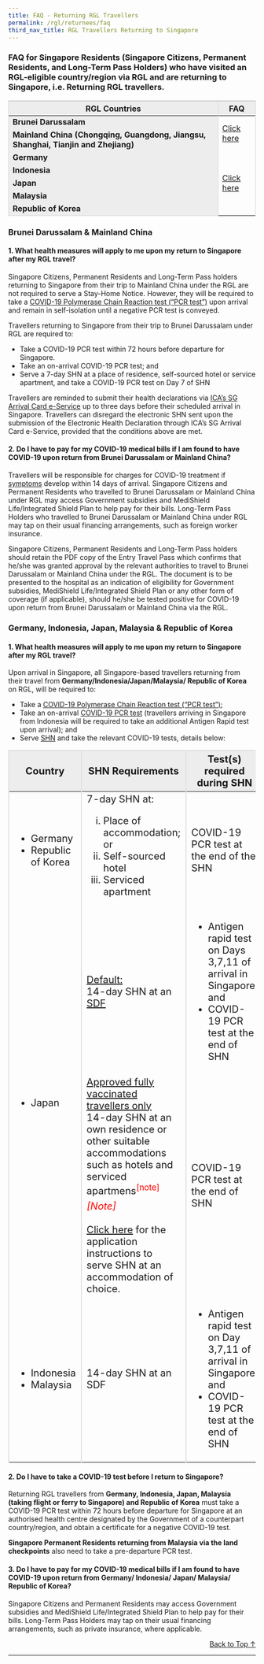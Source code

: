 ```yaml
---
title: FAQ - Returning RGL Travellers
permalink: /rgl/returnees/faq
third_nav_title: RGL Travellers Returning to Singapore
---
```

<div id="faq-top"></div>

### FAQ for Singapore Residents (Singapore Citizens, Permanent Residents, and Long-Term Pass Holders) who have visited an RGL-eligible country/region via RGL and are returning to Singapore, i.e. Returning RGL travellers.

<table>
  <thead>
    <tr>
      <th style="border-top:3px solid #D8D8D8; border-left:1px solid #D8D8D8; border-right:1px solid #D8D8D8; background-color:#EDEDED">RGL Countries</th>
      <th style="border-top:3px solid #D8D8D8; border-left:1px solid #D8D8D8; border-right:1px solid #D8D8D8; background-color:#EDEDED">FAQ</th>
    </tr>
  </thead>
  <tbody>
    <tr>
      <td style="border-left:1px solid #D8D8D8; border-right:1px solid #D8D8D8; background-color:#EDEDED"><b>Brunei Darussalam</b></td>
      <td rowspan="2" style="border-right:1px solid #D8D8D8; vertical-align:middle;"><a href="#faq-return-BC" >Click here</a></td>
    </tr>
      <tr>
      <td style="border-left:1px solid #D8D8D8; border-right:1px solid #D8D8D8; background-color:#EDEDED"><b>Mainland China (Chongqing, Guangdong, Jiangsu, Shanghai, Tianjin and Zhejiang)</b></td>
    </tr>
      <tr>
      <td style="border-left:1px solid #D8D8D8; border-right:1px solid #D8D8D8; background-color:#EDEDED"><b>Germany</b></td>
      <td rowspan="5" style="border-right:1px solid #D8D8D8; vertical-align:middle;"><a href="#faq-return-GIJMR">Click here</a></td>
    </tr>
      <tr>
      <td style="border-left:1px solid #D8D8D8; border-right:1px solid #D8D8D8; background-color:#EDEDED"><b>Indonesia</b></td>
    </tr>
      <tr>
      <td style="border-left:1px solid #D8D8D8; border-right:1px solid #D8D8D8; background-color:#EDEDED"><b>Japan</b></td>
    </tr>
      <tr>
      <td style="border-left:1px solid #D8D8D8; border-right:1px solid #D8D8D8; background-color:#EDEDED"><b>Malaysia</b></td>
    </tr>
      <tr>
      <td style="border-left:1px solid #D8D8D8; border-bottom:1px solid #D8D8D8; border-right:1px solid #D8D8D8; background-color:#EDEDED"><b>Republic of Korea</b></td>
    </tr>    
  </tbody>
  </table>
  
<div id="faq-return-BC"></div>  
  
### Brunei Darussalam & Mainland China

#### 1. What health measures will apply to me upon my return to Singapore after my RGL travel?

Singapore Citizens, Permanent Residents and Long-Term Pass holders returning to Singapore from their trip to Mainland China  under the RGL are not required to serve a Stay-Home Notice. However, they will be required to take a [COVID-19 Polymerase Chain Reaction test (“PCR test”)](/health/covid19-tests/pcrtest) upon arrival and remain in self-isolation until a negative PCR test is conveyed.

Travellers returning to Singapore from their trip to Brunei Darussalam under RGL are required to:
- Take a COVID-19 PCR test within 72 hours before departure for Singapore.
- Take an on-arrival COVID-19 PCR test; and 
- Serve a 7-day SHN at a place of residence, self-sourced hotel or service apartment, and take a COVID-19 PCR test on Day 7 of SHN

Travellers are reminded to submit their health declarations via [ICA’s SG Arrival Card e-Service](https://eservices.ica.gov.sg/sgarrivalcard/) up to three days before their scheduled arrival in Singapore. Travellers can disregard the electronic SHN sent upon the submission of the Electronic Health Declaration through ICA’s SG Arrival Card e-Service, provided that the conditions above are met.

#### 2. Do I have to pay for my COVID-19 medical bills if I am found to have COVID-19 upon return from Brunei Darussalam or Mainland China?

Travellers will be responsible for charges for COVID-19 treatment if [symptoms](/health/covid19-symptoms) develop within 14 days of arrival. Singapore Citizens and Permanent Residents who travelled to Brunei Darussalam or Mainland China under RGL may access Government subsidies and MediShield Life/Integrated Shield Plan to help pay for their bills. Long-Term Pass Holders who travelled to Brunei Darussalam or Mainland China under RGL may tap on their usual financing arrangements, such as foreign worker insurance.

Singapore Citizens, Permanent Residents and Long-Term Pass holders should retain the PDF copy of the Entry Travel Pass which confirms that he/she was granted approval by the relevant authorities to travel to Brunei Darussalam or Mainland China under the RGL. The document is to be presented to the hospital as an indication of eligibility for Government subsidies, MediShield Life/Integrated Shield Plan or any other form of coverage (if applicable), should he/she be tested positive for COVID-19 upon return from Brunei Darussalam or Mainland China via the RGL.

<div id="faq-return-GIJMR"></div>  

### Germany, Indonesia, Japan, Malaysia & Republic of Korea

#### 1. What health measures will apply to me upon my return to Singapore after my RGL travel?

Upon arrival in Singapore, all Singapore-based travellers returning from their travel from <b>Germany/Indonesia/Japan/Malaysia/ Republic of Korea</b> on RGL, will be required to:
- Take a [COVID-19 Polymerase Chain Reaction test (“PCR test”)](/health/covid19-tests/pcrtest);
- Take an on-arrival [COVID-19 PCR test](health/covid19-tests/pcrtest) (travellers arriving in Singapore from Indonesia will be required to take an additional Antigen Rapid test upon arrival); and
- Serve [SHN](/health/shn) and take the relevant COVID-19 tests, details below:

<table>
  <thead>
    <tr>
      <th style="font-size:20px; margin-top:0px; margin-bottom:0px; border-left:2px solid #E0E0E0; border-top:2px solid #E0E0E0; border-right:2px solid #E0E0E0; background-color:#EDEDED;"><b>Country</b></th>
      <th style="font-size:20px; margin-top:0px; margin-bottom:0px; border-top:2px solid #E0E0E0; border-right:2px solid #E0E0E0;  background-color:#EDEDED;"><b>SHN Requirements</b></th>
         <th style="font-size:20px; margin-top:0px; margin-bottom:0px; border-top:2px solid #E0E0E0; border-right:2px solid #E0E0E0;  background-color:#EDEDED;"><b>Test(s) required during SHN</b></th>
    </tr>
  </thead>
  <tbody>
    <tr>
      <td style="font-size:20px; margin-top:0px; margin-bottom:0px; border-left:2px solid #E0E0E0; border-right:2px solid #E0E0E0;">
      <ol style="list-style-type:disc;">
        <li style="font-size:20px; margin-top:0px; margin-bottom:0px;">Germany</li>
         <li style="font-size:20px; margin-top:0px; margin-bottom:0px;">Republic of Korea</li>
        </ol>
      </td>
      <td style="font-size:20px; margin-top:0px; margin-bottom:0px; border-right:2px solid #E0E0E0;">7-day SHN at:
      <ol style="list-style-type:lower-roman;">
          <li style="font-size:20px; margin-top:0px; margin-bottom:0px;">Place of accommodation; or</li>
         <li style="font-size:20px; margin-top:0px; margin-bottom:0px;">Self-sourced hotel</li>
        <li style="font-size:20px; margin-top:0px; margin-bottom:0px;">Serviced apartment</li>
        </ol>
      </td>
      <td style="font-size:20px; margin-top:0px; margin-bottom:0px; border-right:2px solid #E0E0E0;">COVID-19 PCR test at the end of the SHN</td>
    </tr>
     <tr>
      <td rowspan="3" style="font-size:20px; margin-top:0px; margin-bottom:0px; border-left:2px solid #E0E0E0; border-right:2px solid #E0E0E0;">
      <ol style="list-style-type:disc;">
        <li style="font-size:20px; margin-top:0px; margin-bottom:0px;">Japan</li>
        </ol>
      </td>
      <td style="font-size:20px; margin-top:0px; margin-bottom:0px; border-right:2px solid #E0E0E0;"><u>Default:</u><br/> 14-day SHN at an <a href="/health/shn/sdf">SDF</a>
      </td>
      <td style="font-size:20px; margin-top:0px; margin-bottom:0px; border-right:2px solid #E0E0E0;">
        <ol style="list-style-type:disc;">
        <li style="font-size:20px; margin-top:0px; margin-bottom:0px;">Antigen rapid test on Days 3,7,11 of arrival in Singapore; and</li>
          <li style="font-size:20px; margin-top:0px; margin-bottom:0px;">COVID-19 PCR test at the end of SHN</li>
        </ol>
       </td>
    </tr>
         <tr>
      <td style="font-size:20px; margin-top:0px; margin-bottom:0px; border-right:2px solid #E0E0E0;"><u>Approved <a href="/health/vtsg">fully vaccinated travellers</a> only</u> <br/> 14-day SHN at an own residence or other suitable accommodations such as hotels and serviced apartmens<sup style="color:red;">[note]</sup>
      </td>
      <td rowspan="2" style="font-size:20px; margin-top:0px; margin-bottom:0px; border-right:2px solid #E0E0E0;">COVID-19 PCR test at the end of SHN
       </td>
    </tr>
           <tr>
      <td style="font-size:20px; margin-top:0px; margin-bottom:0px; border-right:2px solid #E0E0E0;"><span style="color:red;"><i>[Note]</i></span> <br/><br/> <a href="/health/shn/sdf#sdf-opt-out">Click here</a> for the application instructions to serve SHN at an accommodation of choice. 
      </td>
    </tr>
     <tr>
      <td style="font-size:20px; margin-top:0px; margin-bottom:0px; border-left:2px solid #E0E0E0; border-right:2px solid #E0E0E0;">
      <ol style="list-style-type:disc;">
        <li style="font-size:20px; margin-top:0px; margin-bottom:0px;">Indonesia</li>
         <li style="font-size:20px; margin-top:0px; margin-bottom:0px;">Malaysia</li>
        </ol>
      </td>
      <td style="font-size:20px; margin-top:0px; margin-bottom:0px; border-right:2px solid #E0E0E0;">14-day SHN at an SDF
      </td>
      <td style="font-size:20px; margin-top:0px; margin-bottom:0px; border-right:2px solid #E0E0E0;">
        <ol style="list-style-type:disc;">
        <li style="font-size:20px; margin-top:0px; margin-bottom:0px;">Antigen rapid test on Day 3,7,11 of arrival in Singapore; and</li>
         <li style="font-size:20px; margin-top:0px; margin-bottom:0px;">COVID-19 PCR test at the end of SHN</li>
        </ol></td>
    </tr>
  </tbody>
  </table>


#### 2. Do I have to take a COVID-19 test before I return to Singapore?

Returning RGL travellers from <b>Germany, Indonesia, Japan, Malaysia (taking flight or ferry to Singapore) and Republic of Korea</b> must take a COVID-19 PCR test within 72 hours before departure for Singapore at an authorised health centre designated by the Government of a counterpart country/region, and obtain a certificate for a negative COVID-19 test. 

<b>Singapore Permanent Residents returning from Malaysia via the land checkpoints</b> also need to take a pre-departure PCR test.

#### 3. Do I have to pay for my COVID-19 medical bills if I am found to have COVID-19 upon return from Germany/ Indonesia/ Japan/ Malaysia/ Republic of Korea?

Singapore Citizens and Permanent Residents may access Government subsidies and MediShield Life/Integrated Shield Plan to help pay for their bills. Long-Term Pass Holders may tap on their usual financing arrangements, such as private insurance, where applicable.

<p style="text-align: right;"><a href="#faq-top">Back to Top ↑</a></p>

-----
